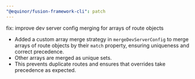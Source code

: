 ```yaml
---
"@equinor/fusion-framework-cli": patch
---
```


fix: improve dev server config merging for arrays of route objects

- Added a custom array merge strategy in `mergeDevServerConfig` to merge arrays of route objects by their `match` property, ensuring uniqueness and correct precedence.
- Other arrays are merged as unique sets.
- This prevents duplicate routes and ensures that overrides take precedence as expected.
